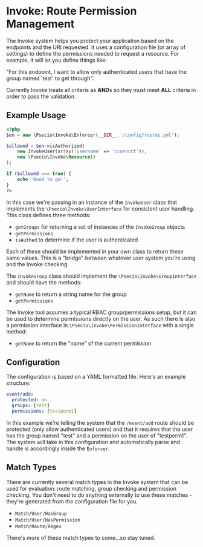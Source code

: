 Invoke: Route Permission Management
===========

The Invoke system helps you protect your application based on the endpoints and the URI requested. It uses a configuration file (or array of settings) to define the permissions needed to request a resource. For example, it will let you define things like:

"For this endpoint, I want to allow only authenticated users that have the group named 'test' to get through".

Currently Invoke treats all criteris as **AND**s so they must meet **ALL** criteria in order to pass the validation.

## Example Usage

```php
<?php
$en = new \Psecio\Invoke\Enforcer(__DIR__.'/config/routes.yml');

$allowed = $en->isAuthorized(
    new InvokeUser(array('username' => 'ccornutt')),
    new \Psecio\Invoke\Resource()
);

if ($allowed === true) {
	echo 'Good to go!';
}
?>
```

In this case we're passing in an instance of the `InvokeUser` class that implements the `\Psecio\Invoke\UserInterface` for consistent user handling. This class defines three methods:

- `getGroups` for returning a set of instances of the `InvokeGroup` objects
- `getPermissions`
- `isAuthed` to determine if the user is authenticated

Each of these should be implemented in your own class to return these same values. This is a "bridge" between whatever user system you're using and the Invoke checking.

The `InvokeGroup` class should implement the `\Psecio\Invoke\GroupInterface` and should have the methods:

- `getName` to return a string name for the group
- `getPermissions`

The Invoke tool assumes a typical RBAC group/permissions setup, but it can be used to determine permissions directly on the user. As such there is also a permission interface in `\Psecio\Invoke\PermissionInterface` with a single method:

- `getName` to return the "name" of the current permission

## Configuration

The configuration is based on a YAML formatted file. Here's an example structure:

```yaml
event/add:
  protected: on
  groups: [test]
  permissions: [testperm1]
```

In this example we're telling the system that the `/event/add` route should be protected (only allow authenticated users) and that it requires that the user has the group named "test" and a permission on the user of "testperm1". The system will take in this configuration and automatically parse and handle is accordingly inside the `Enforcer`.

## Match Types

There are currently several match types in the Invoke system that can be used for evaluation: route matching, group checking and permission checking. You don't need to do anything externally to use these matches - they're generated from the configuration file for you.

- `Match/User/HasGroup`
- `Match/User/HasPermission`
- `Match/Route/Regex`

There's more of these match types to come...so stay tuned.


